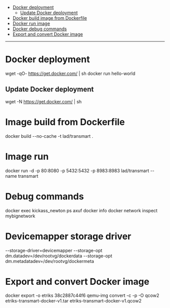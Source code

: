 <!-- TOC depth:6 withLinks:1 updateOnSave:1 -->

- [Docker deployment](#docker-deployment)
  - [Update Docker deployment](#update-docker-deployment)
- [Docker build image from Dockerfile](#docker-build-image-from-dockerfile)
- [Docker run image](#docker-run-image)
- [Docker debug commands](#docker-debug-commands)
- [Export and convert Docker image](#export-and-convert-docker-image)

<!-- /TOC -->
****************************************

# Docker deployment
  wget -qO- https://get.docker.com/ | sh
  docker run hello-world

## Update Docker deployment
  wget -N https://get.docker.com/ | sh

# Image build from Dockerfile
  docker build --no-cache -t lad/transmart .

# Image run
  docker run -d -p 80:8080 -p 5432:5432 -p 8983:8983 lad/transmart --name transmart

# Debug commands
  docker exec kickass_newton ps axuf
  docker info
  docker network inspect mybignetwork
  
# Devicemapper storage driver
  --storage-driver=devicemapper --storage-opt dm.datadev=/dev/rootvg/dockerdata --storage-opt dm.metadatadev=/dev/rootvg/dockermeta

# Export and convert Docker image
  docker export -o etriks 38c2887c44f6
  qemu-img convert -c -p -O qcow2 etriks-transmart-docker-v1.tar etriks-transmart-docker-v1.qcow2

